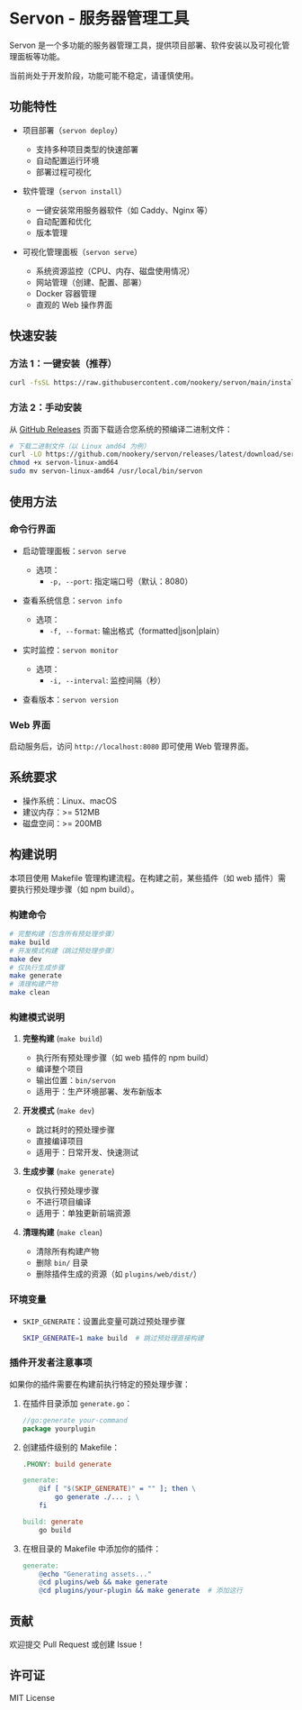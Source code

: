 # Servon - 服务器管理工具

Servon 是一个多功能的服务器管理工具，提供项目部署、软件安装以及可视化管理面板等功能。

当前尚处于开发阶段，功能可能不稳定，请谨慎使用。

## 功能特性

- 项目部署（`servon deploy`）
  - 支持多种项目类型的快速部署
  - 自动配置运行环境
  - 部署过程可视化

- 软件管理（`servon install`）
  - 一键安装常用服务器软件（如 Caddy、Nginx 等）
  - 自动配置和优化
  - 版本管理

- 可视化管理面板（`servon serve`）
  - 系统资源监控（CPU、内存、磁盘使用情况）
  - 网站管理（创建、配置、部署）
  - Docker 容器管理
  - 直观的 Web 操作界面

## 快速安装

### 方法 1：一键安装（推荐）

```bash
curl -fsSL https://raw.githubusercontent.com/nookery/servon/main/install.sh | bash
```

### 方法 2：手动安装

从 [GitHub Releases](https://github.com/nookery/servon/releases) 页面下载适合您系统的预编译二进制文件：

```bash
# 下载二进制文件（以 Linux amd64 为例）
curl -LO https://github.com/nookery/servon/releases/latest/download/servon-linux-amd64
chmod +x servon-linux-amd64
sudo mv servon-linux-amd64 /usr/local/bin/servon
```

## 使用方法

### 命令行界面

- 启动管理面板：`servon serve`
  - 选项：
    - `-p, --port`: 指定端口号（默认：8080）

- 查看系统信息：`servon info`

  - 选项：
    - `-f, --format`: 输出格式（formatted|json|plain）

- 实时监控：`servon monitor`

  - 选项：
    - `-i, --interval`: 监控间隔（秒）

- 查看版本：`servon version`

### Web 界面

启动服务后，访问 `http://localhost:8080` 即可使用 Web 管理界面。

## 系统要求

- 操作系统：Linux、macOS
- 建议内存：>= 512MB
- 磁盘空间：>= 200MB

## 构建说明

本项目使用 Makefile 管理构建流程。在构建之前，某些插件（如 web 插件）需要执行预处理步骤（如 npm build）。

### 构建命令

```bash 
# 完整构建（包含所有预处理步骤）
make build
# 开发模式构建（跳过预处理步骤）
make dev
# 仅执行生成步骤
make generate
# 清理构建产物
make clean
```


### 构建模式说明

1. **完整构建** (`make build`)
   - 执行所有预处理步骤（如 web 插件的 npm build）
   - 编译整个项目
   - 输出位置：`bin/servon`
   - 适用于：生产环境部署、发布新版本

2. **开发模式** (`make dev`)
   - 跳过耗时的预处理步骤
   - 直接编译项目
   - 适用于：日常开发、快速测试

3. **生成步骤** (`make generate`)
   - 仅执行预处理步骤
   - 不进行项目编译
   - 适用于：单独更新前端资源

4. **清理构建** (`make clean`)
   - 清除所有构建产物
   - 删除 `bin/` 目录
   - 删除插件生成的资源（如 `plugins/web/dist/`）

### 环境变量

- `SKIP_GENERATE`：设置此变量可跳过预处理步骤
  ```bash
  SKIP_GENERATE=1 make build  # 跳过预处理直接构建
  ```

### 插件开发者注意事项

如果你的插件需要在构建前执行特定的预处理步骤：

1. 在插件目录添加 `generate.go`：
   ```go
   //go:generate your-command
   package yourplugin
   ```

2. 创建插件级别的 Makefile：
   ```makefile
   .PHONY: build generate
   
   generate:
       @if [ "$(SKIP_GENERATE)" = "" ]; then \
           go generate ./... ; \
       fi
   
   build: generate
       go build
   ```

3. 在根目录的 Makefile 中添加你的插件：
   ```makefile
   generate:
       @echo "Generating assets..."
       @cd plugins/web && make generate
       @cd plugins/your-plugin && make generate  # 添加这行
   ```

## 贡献

欢迎提交 Pull Request 或创建 Issue！

## 许可证

MIT License
